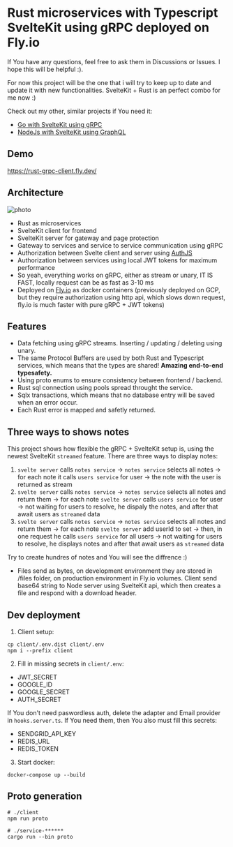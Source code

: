 # Rust microservices with Typescript SvelteKit using gRPC deployed on Fly.io
If You have any questions, feel free to ask them in Discussions or Issues. I hope this will be helpful :).

For now this project will be the one that i will try to keep up to date and update it with new functionalities. SvelteKit + Rust is an perfect combo for me now :)

Check out my other, similar projects if You need it:
- [Go with SvelteKit using gRPC](https://github.com/mpiorowski/go-svelte-grpc)
- [NodeJs with SvelteKit using GraphQL](https://github.com/mpiorowski/microservices-ts-fastify-svelte)

## Demo
https://rust-grpc-client.fly.dev/

## Architecture
![photo](https://user-images.githubusercontent.com/26543876/225791367-2ad194ac-b2d2-4a7c-b143-c43b172d5a6b.png)

- Rust as microservices
- SvelteKit client for frontend
- SvelteKit server for gateway and page protection
- Gateway to services and service to service communication using gRPC
- Authorization between Svelte client and server using [AuthJS](https://authjs.dev/)
- Authorization between services using local JWT tokens for maximum performance
- So yeah, everything works on gRPC, either as stream or unary, IT IS FAST, locally request can be as fast as 3-10 ms
- Deployed on [Fly.io](https://fly.io/) as docker containers (previously deployed on GCP, but they require authorization using http api, which slows down request, fly.io is much faster with pure gRPC + JWT tokens)

## Features
- Data fetching using gRPC streams. Inserting / updating / deleting using unary.
- The same Protocol Buffers are used by both Rust and Typescript services, which means that the types are shared! **Amazing end-to-end typesafety.**
- Using proto enums to ensure consistency between frontend / backend.
- Rust sql connection using pools spread throught the service.
- Sqlx transactions, which means that no database entry will be saved when an error occur.
- Each Rust error is mapped and safetly returned.

## Three ways to shows notes
This project shows how flexible the gRPC + SvelteKit setup is, using the newest SvelteKit `streamed` feature. There are three ways to display notes:
1. `svelte server` calls `notes service` -> `notes service` selects all notes -> for each note it calls `users service` for user -> the note with the user is returned as stream
2. `svelte server` calls `notes service` -> `notes service` selects all notes and return them -> for each note `svelte server` calls `users service` for user -> not waiting for users to resolve, he dispaly the notes, and after that await users as `streamed` data
3. `svelte server` calls `notes service` -> `notes service` selects all notes and return them -> for each note `svelte server` add userId to set -> then, in one request he calls `users service` for all users -> not waiting for users to resolve, he displays notes and after that await users as `streamed` data

Try to create hundres of notes and You will see the diffrence :)

- Files send as bytes, on development environment they are stored in /files folder, on production environment in Fly.io volumes. Client send base64 string to Node server using SvelteKit api, which then creates a file and respond with a download header.

## Dev deployment

1. Client setup:
```
cp client/.env.dist client/.env
npm i --prefix client
```

2. Fill in missing secrets in `client/.env`:
- JWT_SECRET
- GOOGLE_ID
- GOOGLE_SECRET
- AUTH_SECRET

If You don't need paswordless auth, delete the adapter and Email provider in `hooks.server.ts`. If You need them, then You also must fill this secrets:

- SENDGRID_API_KEY
- REDIS_URL
- REDIS_TOKEN


3. Start docker:
```
docker-compose up --build
```

## Proto generation

```
# ./client
npm run proto
```

```
# ./service-******
cargo run --bin proto
```
